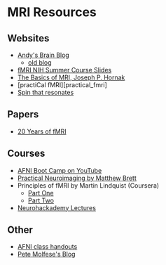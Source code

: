 # MRI Resources

## Websites
- [Andy's Brain Blog][andy_brain]
  - [old blog][andy_brain_old]
- [fMRI NIH Summer Course Slides][fmri_nih_summer]
- [The Basics of MRI, Joseph P. Hornak][basics_mri]
- [practiCal fMRI][practical_fmri]
- [Spin that resonates][spin_resonates]

## Papers
- [20 Years of fMRI][twenty_years]

## Courses
- [AFNI Boot Camp on YouTube][afni_camp_yt]
- [Practical Neuroimaging by Matthew Brett][practical_ni]
- Principles of fMRI by Martin Lindquist (Coursera)
  - [Part One][p_fmri_1]
  - [Part Two][p_fmri_2]
- [Neurohackademy Lectures][neurohack]

## Other
- [AFNI class handouts][afni_handouts]
- [Pete Molfese's Blog][pete_molfese]

[andy_brain]: <https://www.andysbrainblog.com>
[andy_brain_old]: <http://andysbrainblog.blogspot.com>
[fmri_nih_summer]: <https://fmrif.nimh.nih.gov/public/fmri-course/>
[basics_mri]: <http://www.cis.rit.edu/htbooks/mri/inside.htm>
[practical_mri]: <https://practicalfmri.blogspot.com>
[spin_resonates]: <http://spinthatresonates.blogspot.com>
[twenty_years]: <http://www.sciencedirect.com/science/journal/10538119/62/2>
[afni_camp_yt]: <https://www.youtube.com/channel/UC40RiNZN7_dCuB6Lg7HJl1g>
[practical_ni]: <http://practical-neuroimaging.github.io>
[p_fmri_1]: <https://www.coursera.org/learn/functional-mri>
[p_fmri_2]: <https://www.coursera.org/learn/functional-mri-2>
[neurohack]: <https://neurohackademy.org/course_type/lectures/>
[afni_handouts]: <https://afni.nimh.nih.gov/class_handouts>
[pete_molfese]: <https://blog.cogneurostats.com>

